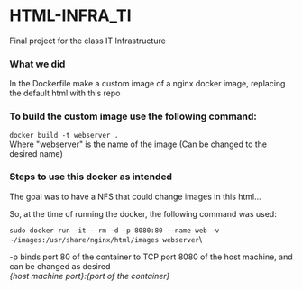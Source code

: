 # HTML-INFRA_TI

Final project for the class IT Infrastructure

### What we did

In the Dockerfile make a custom image of a nginx docker image, replacing the default html with this repo

### To build the custom image use the following command:

`docker build -t webserver .`\
Where "webserver" is the name of the image (Can be changed to the desired name)

### Steps to use this docker as intended

The goal was to have a NFS that could change images in this html...

So, at the time of running the docker, the following command was used:

`sudo docker run -it --rm -d -p 8080:80 --name web -v ~/images:/usr/share/nginx/html/images webserver`\

-p binds port 80 of the container to TCP port 8080 of the host machine, and can be changed as desired \
_{host machine port}:{port of the container}_
